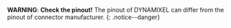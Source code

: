 
**WARNING**: **Check the pinout!** The pinout of DYNAMIXEL can differ from the pinout of connector manufacturer.
{: .notice--danger}
